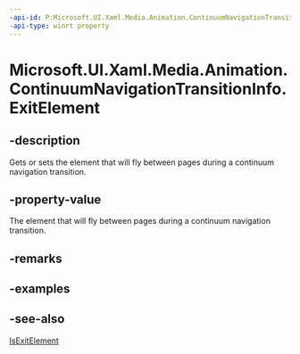 ```yaml
---
-api-id: P:Microsoft.UI.Xaml.Media.Animation.ContinuumNavigationTransitionInfo.ExitElement
-api-type: winrt property
---
```


<!-- Property syntax
public Windows.UI.Xaml.UIElement ExitElement { get;  set; }
-->

# Microsoft.UI.Xaml.Media.Animation.ContinuumNavigationTransitionInfo.ExitElement

## -description
Gets or sets the element that will fly between pages during a continuum navigation transition.

## -property-value
The element that will fly between pages during a continuum navigation transition.

## -remarks

## -examples

## -see-also

[IsExitElement](continuumnavigationtransitioninfo_isexitelement.md)

